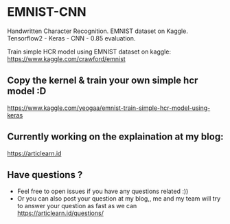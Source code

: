 # EMNIST-CNN
Handwritten Character Recognition. EMNIST dataset on Kaggle. Tensorflow2 - Keras - CNN - 0.85 evaluation. 

Train simple HCR model using EMNIST dataset on kaggle:
https://www.kaggle.com/crawford/emnist


## Copy the kernel & train your own simple hcr model :D
https://www.kaggle.com/yeogaa/emnist-train-simple-hcr-model-using-keras


## Currently working on the explaination at my blog:
https://articlearn.id


## Have questions ?
- Feel free to open issues if you have any questions related :))
- Or you can also post your question at my blog,, me and my team will try to answer your question as fast as we can
https://articlearn.id/questions/
